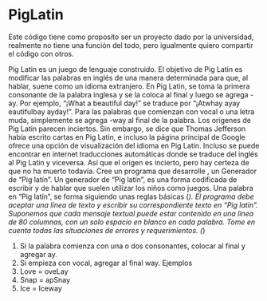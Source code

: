 # PigLatin

Este código tiene como proposito ser un proyecto dado por la universidad, realmente no tiene una función del todo, pero igualmente quiero compartir el código con otros.


Pig Latin es un juego de lenguaje construido. El objetivo de Pig Latin es modificar las palabras en inglés de una manera determinada para que, al hablar, suene como un idioma extranjero. En Pig Latin, se toma la primera consonante de la palabra inglesa y se la coloca al final y luego se agrega -ay. Por ejemplo, “¡What a beautiful day!” se traduce por “¡Atwhay ayay eautifulbay ayday!”. Para las palabras que comienzan con vocal o una letra muda, simplemente se agrega -way al final de la palabra. Los orígenes de Pig Latin parecen inciertos. Sin embargo, se dice que Thomas Jefferson había escrito cartas en Pig Latin, e incluso la página principal de Google ofrece una opción de visualización del idioma en Pig Latin. Incluso se puede encontrar en internet traducciones automáticas donde se traduce del inglés al Pig Latin y viceversa. Así que el origen es incierto, pero hay certeza de que no ha muerto todavía.
Cree un programa que desarrolle , un Generador de “Pig latín”. Un generador de “Pig latín”, es una forma codificada de escribir y de hablar que suelen utilizar los niños como juegos. Una palabra en “Pig latín”, se forma siguiendo unas reglas básicas (*). El programa debe aceptar una línea de texto y escribir su correspondiente texto en “Pig latín”. Suponemos que cada mensaje textual puede estar contenido en una línea de 80 columnas, con un solo espacio en blanco en cada palabra. Tome en cuenta todas las situaciones de errores y requerimientos.
(*)
1. Si la palabra comienza con una o dos consonantes, colocar al final y agregar ay.
2. Si empieza con vocal, agregar al final way.
Ejemplos
1. Love = oveLay
2. Snap = apSnay
3. Ice = Iceway
